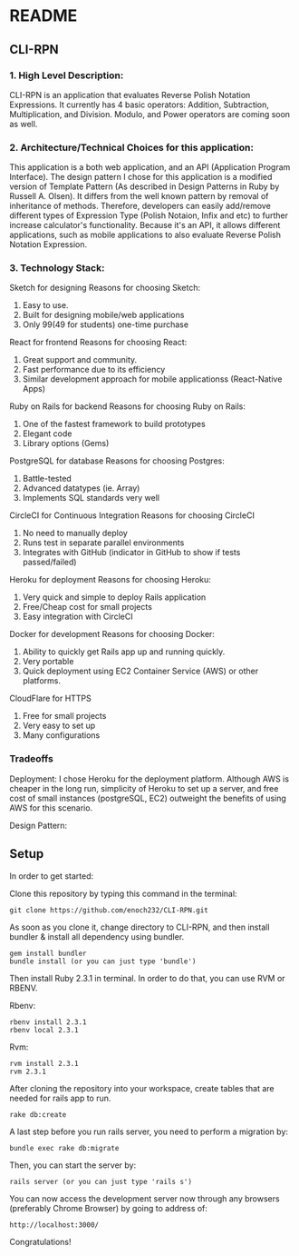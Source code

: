 # README
## CLI-RPN

### 1. High Level Description: 

CLI-RPN is an application that evaluates Reverse Polish Notation Expressions. It currently has 4 basic operators: Addition, Subtraction, Multiplication, and Division. Modulo, and Power operators are coming soon as well.
### 2. Architecture/Technical Choices for this application:

This application is a both web application, and an API (Application Program Interface).
The design pattern I chose for this application is a modified version of Template Pattern (As described in Design Patterns in Ruby by Russell A. Olsen). It differs from the well known pattern by removal of inheritance of methods. Therefore, developers can easily add/remove different types of Expression Type (Polish Notaion, Infix and etc) to further increase calculator's functionality.
Because it's an API, it allows different applications, such as mobile applications to also evaluate Reverse Polish Notation Expression.
### 3. Technology Stack:

Sketch for designing
Reasons for choosing Sketch:
1. Easy to use.
2. Built for designing mobile/web applications
3. Only $99 ($49 for students) one-time purchase

React for frontend
Reasons for choosing React:
1. Great support and community.
2. Fast performance due to its efficiency
3. Similar development approach for mobile applicationss (React-Native Apps)

Ruby on Rails for backend
Reasons for choosing Ruby on Rails:
1. One of the fastest framework to build prototypes
2. Elegant code
3. Library options (Gems)

PostgreSQL for database
Reasons for choosing Postgres:
1. Battle-tested
2. Advanced datatypes (ie. Array)
3. Implements SQL standards very well

CircleCI for Continuous Integration
Reasons for choosing CircleCI
1. No need to manually deploy
2. Runs test in separate parallel environments
3. Integrates with GitHub (indicator in GitHub to show if tests passed/failed)

Heroku for deployment
Reasons for choosing Heroku:
1. Very quick and simple to deploy Rails application
2. Free/Cheap cost for small projects
3. Easy integration with CircleCI

Docker for development
Reasons for choosing Docker:
1. Ability to quickly get Rails app up and running quickly.
2. Very portable 
3. Quick deployment using EC2 Container Service (AWS) or other platforms.

CloudFlare for HTTPS
1. Free for small projects
2. Very easy to set up
3. Many configurations 

### Tradeoffs

Deployment: 
I chose Heroku for the deployment platform. Although AWS is cheaper in the long run, simplicity of Heroku to set up a server, and free cost of small instances (postgreSQL, EC2) outweight the benefits of using AWS for this scenario.

Design Pattern:


## Setup

In order to get started:

Clone this repository by typing this command in the terminal:
```
git clone https://github.com/enoch232/CLI-RPN.git
```

As soon as you clone it, change directory to CLI-RPN, and then install bundler & install all dependency using bundler.
```
gem install bundler
bundle install (or you can just type 'bundle')
```

Then install Ruby 2.3.1 in terminal. In order to do that, you can use RVM or RBENV.

Rbenv:
```
rbenv install 2.3.1
rbenv local 2.3.1
```

Rvm:
```
rvm install 2.3.1
rvm 2.3.1
```

After cloning the repository into your workspace, create tables that are needed for rails app to run.
```
rake db:create
```

A last step before you run rails server, you need to perform a migration by:

```
bundle exec rake db:migrate
```

Then, you can start the server by:
```
rails server (or you can just type 'rails s')
```

You can now access the development server now
through any browsers (preferably Chrome Browser) by going to address of:
```
http://localhost:3000/
```

Congratulations!
